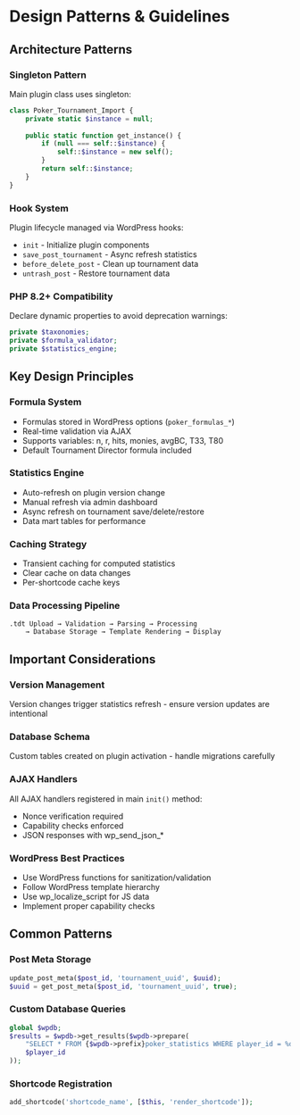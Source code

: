 # Design Patterns & Guidelines

## Architecture Patterns

### Singleton Pattern
Main plugin class uses singleton:
```php
class Poker_Tournament_Import {
    private static $instance = null;
    
    public static function get_instance() {
        if (null === self::$instance) {
            self::$instance = new self();
        }
        return self::$instance;
    }
}
```

### Hook System
Plugin lifecycle managed via WordPress hooks:
- `init` - Initialize plugin components
- `save_post_tournament` - Async refresh statistics
- `before_delete_post` - Clean up tournament data
- `untrash_post` - Restore tournament data

### PHP 8.2+ Compatibility
Declare dynamic properties to avoid deprecation warnings:
```php
private $taxonomies;
private $formula_validator;
private $statistics_engine;
```

## Key Design Principles

### Formula System
- Formulas stored in WordPress options (`poker_formulas_*`)
- Real-time validation via AJAX
- Supports variables: n, r, hits, monies, avgBC, T33, T80
- Default Tournament Director formula included

### Statistics Engine
- Auto-refresh on plugin version change
- Manual refresh via admin dashboard
- Async refresh on tournament save/delete/restore
- Data mart tables for performance

### Caching Strategy
- Transient caching for computed statistics
- Clear cache on data changes
- Per-shortcode cache keys

### Data Processing Pipeline
```
.tdt Upload → Validation → Parsing → Processing
    → Database Storage → Template Rendering → Display
```

## Important Considerations

### Version Management
Version changes trigger statistics refresh - ensure version updates are intentional

### Database Schema
Custom tables created on plugin activation - handle migrations carefully

### AJAX Handlers
All AJAX handlers registered in main `init()` method:
- Nonce verification required
- Capability checks enforced
- JSON responses with wp_send_json_*

### WordPress Best Practices
- Use WordPress functions for sanitization/validation
- Follow WordPress template hierarchy
- Use wp_localize_script for JS data
- Implement proper capability checks

## Common Patterns

### Post Meta Storage
```php
update_post_meta($post_id, 'tournament_uuid', $uuid);
$uuid = get_post_meta($post_id, 'tournament_uuid', true);
```

### Custom Database Queries
```php
global $wpdb;
$results = $wpdb->get_results($wpdb->prepare(
    "SELECT * FROM {$wpdb->prefix}poker_statistics WHERE player_id = %d",
    $player_id
));
```

### Shortcode Registration
```php
add_shortcode('shortcode_name', [$this, 'render_shortcode']);
```
